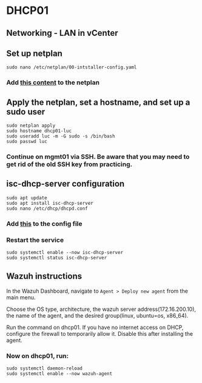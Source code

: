 # DHCP01
 
 ## Networking - LAN in vCenter

 ## Set up netplan
 `sudo nano /etc/netplan/00-intstaller-config.yaml`
 ### Add [this content](https://github.com/fosamil0x/SEC-350-SP25/blob/main/AssessmentPrep/dhcp/dhcpnetplan.txt) to the netplan
 ## Apply the netplan, set a hostname, and set up a sudo user
 ```
 sudo netplan apply
 sudo hostname dhcp01-luc
 sudo useradd luc -m -G sudo -s /bin/bash
 sudo passwd luc
 ```
 ### Continue on mgmt01 via SSH. Be aware that you may need to get rid of the old SSH key from practicing.
 ## isc-dhcp-server configuration
 ```
 sudo apt update
 sudo apt install isc-dhcp-server
 sudo nano /etc/dhcp/dhcpd.conf
 ```
 ### Add [this](https://github.com/fosamil0x/SEC-350-SP25/blob/main/AssessmentPrep/dhcp/dhcpd.conf.txt) to the config file
 ### Restart the service
 ```
 sudo systemctl enable --now isc-dhcp-server
 sudo systemctl status isc-dhcp-server
 ```
 ## Wazuh instructions
 In the Wazuh Dashboard, navigate to `Agent > Deploy new agent` from the main menu.
 
 Choose the OS type, architecture, the wazuh server address(172.16.200.10), the name of the agent, and the desired group(linux, ubuntu=os, x86_64).

 Run the command on dhcp01. If you have no internet access on DHCP, configure the firewall to temporarily allow it. Disable this after installing the agent.
 ### Now on dhcp01, run:
 ```
 sudo systemctl daemon-reload
 sudo systemctl enable --now wazuh-agent
 ```
